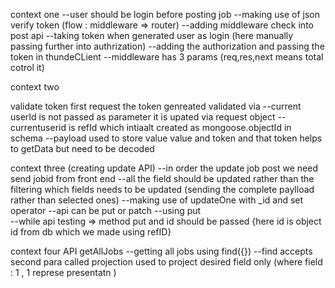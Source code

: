 context one 
--user should be login before posting job
--making use of json verify token   (flow : middleware => router)
--adding middleware check into post api 
--taking token when generated user as login (here manually passing further into authrization)
--adding the authorization and passing the token in thundeCLient
--middleware has 3 params (req,res,next means total cotrol it)

context two

validate token
first request the token genreated
validated via 
--current userId is not passed as parameter it is upated via request object
--currentuserid is refId which intiaalt created as mongoose.objectId in schema
--payload used to store value value and token and that token helps to getData but need to be decoded


context three (creating update API)
--in order the update job post we need send jobid from front end
--all the field should be updated rather than the filtering which fields needs to be updated (sending the complete paylload rather than selected ones)
--making use of updateOne with _id and set operator
--api can be put or patch --using put   
--while api testing => method put and id should be passed {here id is object id from db which we made using refID}


context four API getAllJobs
--getting all jobs using find({})
--find accepts second para called projection used to project desired field only (where field : 1 , 1 represe presentatn )